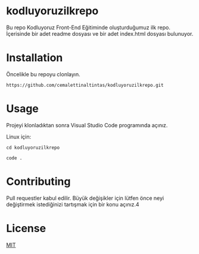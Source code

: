 # kodluyoruzilkrepo
Bu repo Kodluyoruz Front-End Eğitiminde oluşturduğumuz ilk repo. İçerisinde bir adet readme dosyası ve bir adet index.html dosyası bulunuyor.

# Installation

Öncelikle bu repoyu clonlayın.

```
https://github.com/cemalettinaltintas/kodluyoruzilkrepo.git
```

# Usage

Projeyi klonladıktan sonra Visual Studio Code programında açınız.

Linux için:

```
cd kodluyoruzilkrepo

code .
```
# Contributing
Pull requestler kabul edilir. Büyük değişikler için lütfen önce neyi değiştirmek istediğinizi tartışmak için bir konu açınız.4

# License
[MIT]()



